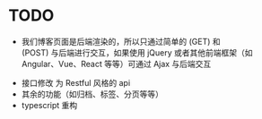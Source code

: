 # TODO

- 我们博客页面是后端渲染的，所以只通过简单的 <a>(GET) 和 <form>(POST) 与后端进行交互，如果使用 jQuery 或者其他前端框架（如 Angular、Vue、React 等等）可通过 Ajax 与后端交互
- 接口修改 为 Restful 风格的 api
- 其余的功能（如归档、标签、分页等等）
- typescript 重构
